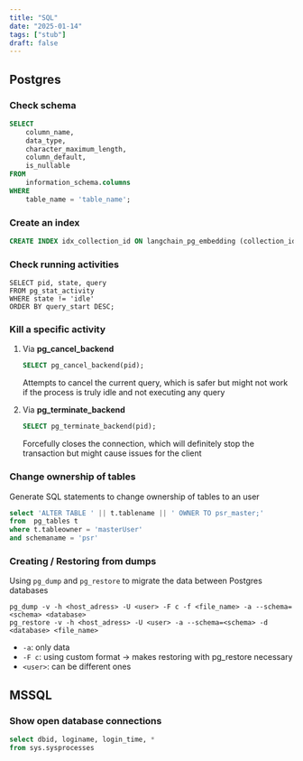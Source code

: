 ```yaml
---
title: "SQL"
date: "2025-01-14"
tags: ["stub"]
draft: false
---
```


## Postgres

### Check schema

```sql
SELECT 
    column_name, 
    data_type, 
    character_maximum_length,
    column_default,
    is_nullable
FROM 
    information_schema.columns
WHERE 
    table_name = 'table_name';
```

### Create an index

```sql
CREATE INDEX idx_collection_id ON langchain_pg_embedding (collection_id);
```

### Check running activities

```postgres
SELECT pid, state, query
FROM pg_stat_activity
WHERE state != 'idle'
ORDER BY query_start DESC;
```

### Kill a specific activity

1. Via **pg_cancel_backend**

   ```sql
   SELECT pg_cancel_backend(pid);
   ```

   Attempts to cancel the current query, which is safer but might not work if the process is truly idle and not executing any query

1. Via **pg_terminate_backend**

   ```sql
   SELECT pg_terminate_backend(pid);
   ```

   Forcefully closes the connection, which will definitely stop the transaction but might cause issues for the client

### Change ownership of tables

Generate SQL statements to change ownership of tables to an user

```sql
select 'ALTER TABLE ' || t.tablename || ' OWNER TO psr_master;' 
from  pg_tables t
where t.tableowner = 'masterUser'
and schemaname = 'psr'
```

### Creating / Restoring from dumps

Using `pg_dump` and `pg_restore` to migrate the data between Postgres databases

```postgresql
pg_dump -v -h <host_adress> -U <user> -F c -f <file_name> -a --schema=<schema> <database>
pg_restore -v -h <host_adress> -U <user> -a --schema=<schema> -d <database> <file_name>
```

- `-a`: only data
- `-F c`: using custom format -> makes restoring with pg_restore necessary
- `<user>`: can be different ones

## MSSQL

### Show open database connections

```sql
select dbid, loginame, login_time, * 
from sys.sysprocesses
```
